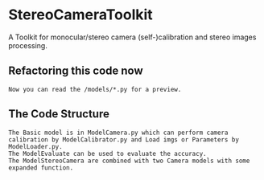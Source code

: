 # StereoCameraToolkit

 A Toolkit for monocular/stereo camera (self-)calibration and stereo images processing.

## Refactoring this code now

    Now you can read the /models/*.py for a preview.

## The Code Structure  

    The Basic model is in ModelCamera.py which can perform camera calibration by ModelCalibrator.py and Load imgs or Parameters by ModelLoader.py.  
    The ModelEvaluate can be used to evaluate the accuracy.  
    The ModelStereoCamera are combined with two Camera models with some expanded function.  
